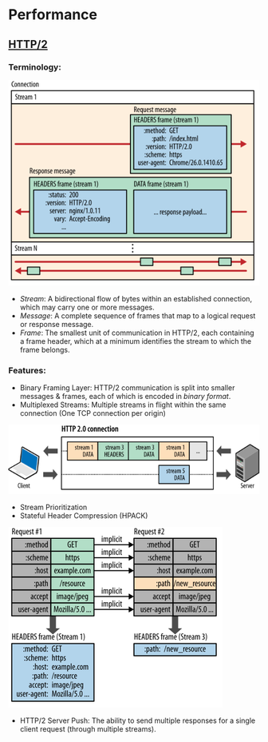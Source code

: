 # Performance

## [HTTP/2](https://developers.google.com/web/fundamentals/performance/http2/)

### Terminology: 
![Connection](/images/connection.svg)

- _Stream_: A bidirectional flow of bytes within an established connection, which may carry one or more messages.
- _Message_: A complete sequence of frames that map to a logical request or response message.
- _Frame_: The smallest unit of communication in HTTP/2, each containing a frame header, which at a minimum identifies the stream to which the frame belongs.

### Features:

- Binary Framing Layer: HTTP/2 communication is split into smaller messages & frames, each of which is encoded in *binary format*.
- Multiplexed Streams: Multiple streams in flight within the same connection (One TCP connection per origin)

![Multiplexing](/images/multiplexing.svg)

- Stream Prioritization
- Stateful Header Compression (HPACK)

![HeaderCompression](/images/header-compression.svg)

- HTTP/2 Server Push: The ability to send multiple responses for a single client request (through multiple streams).